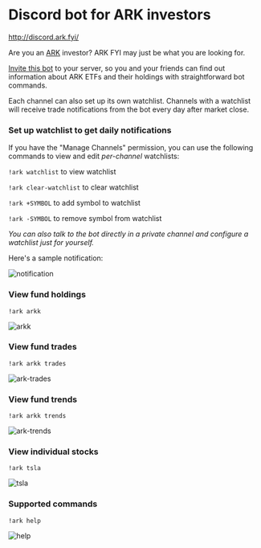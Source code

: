 # Discord bot for ARK investors

http://discord.ark.fyi/

Are you an [ARK](https://ark-funds.com/) investor? ARK FYI may just be what you are looking for.

[Invite this bot](http://discord.ark.fyi/) to your server, so you and your friends can find out information about ARK ETFs and their holdings with straightforward bot commands.

Each channel can also set up its own watchlist. Channels with a watchlist will receive trade notifications from the bot every day after market close.

### Set up watchlist to get daily notifications

If you have the "Manage Channels" permission, you can use the following commands to view and edit *per-channel* watchlists:

`!ark watchlist` to view watchlist

`!ark clear-watchlist` to clear watchlist

`!ark +SYMBOL` to add symbol to watchlist

`!ark -SYMBOL` to remove symbol from watchlist

*You can also talk to the bot directly in a private channel and configure a watchlist just for yourself.*

Here's a sample notification:

![notification](https://i.ibb.co/bHhrqb0/notification.png)

### View fund holdings
`!ark arkk`

![arkk](https://i.ibb.co/vDrQBPJ/arkk.png)

### View fund trades
`!ark arkk trades`

![ark-trades](https://i.ibb.co/Kb6DBBL/arkk-trades.png)

### View fund trends
`!ark arkk trends`

![ark-trends](https://i.ibb.co/cDxW0KC/arkk-trends.png)

### View individual stocks
`!ark tsla`

![tsla](https://i.ibb.co/4tLWQT9/tsla.png)

### Supported commands
`!ark help`

![help](https://i.ibb.co/GJvJmNv/help.png)
